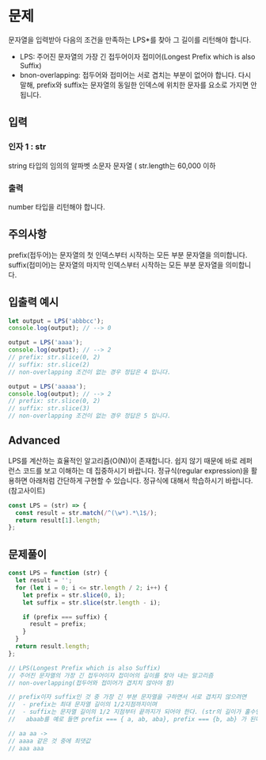 # 문제
문자열을 입력받아 다음의 조건을 만족하는 LPS*를 찾아 그 길이를 리턴해야 합니다.

* LPS: 주어진 문자열의 가장 긴 접두어이자 접미어(Longest Prefix which is also Suffix)
* bnon-overlapping: 접두어와 접미어는 서로 겹치는 부분이 없어야 합니다. 다시 말해, prefix와 suffix는 문자열의 동일한 인덱스에 위치한 문자를 요소로 가지면 안 됩니다.

## 입력
### 인자 1 : str
string 타입의 임의의 알파벳 소문자 문자열 (
str.length는 60,000 이하

### 출력
number 타입을 리턴해야 합니다.

## 주의사항
prefix(접두어)는 문자열의 첫 인덱스부터 시작하는 모든 부분 문자열을 의미합니다.
suffix(접미어)는 문자열의 마지막 인덱스부터 시작하는 모든 부분 문자열을 의미합니다.

## 입출력 예시
```javascript
let output = LPS('abbbcc');
console.log(output); // --> 0

output = LPS('aaaa');
console.log(output); // --> 2
// prefix: str.slice(0, 2)
// suffix: str.slice(2)
// non-overlapping 조건이 없는 경우 정답은 4 입니다.

output = LPS('aaaaa');
console.log(output); // --> 2
// prefix: str.slice(0, 2)
// suffix: str.slice(3)
// non-overlapping 조건이 없는 경우 정답은 5 입니다.
```

## Advanced
LPS를 계산하는 효율적인 알고리즘(O(N))이 존재합니다. 쉽지 않기 때문에 바로 레퍼런스 코드를 보고 이해하는 데 집중하시기 바랍니다.
정규식(regular expression)을 활용하면 아래처럼 간단하게 구현할 수 있습니다. 정규식에 대해서 학습하시기 바랍니다. (참고사이트)
```javascript
const LPS = (str) => {
  const result = str.match(/^(\w*).*\1$/);
  return result[1].length;
};
```

## 문제풀이
```javascript
const LPS = function (str) {
  let result = '';
  for (let i = 0; i <= str.length / 2; i++) {
    let prefix = str.slice(0, i);
    let suffix = str.slice(str.length - i);

    if (prefix === suffix) {
      result = prefix;
    }
  }
  return result.length;
};

// LPS(Longest Prefix which is also Suffix)
// 주어진 문자열의 가장 긴 접두어이자 접미어의 길이를 찾아 내는 알고리즘
// non-overlapping(접두어와 접미어가 겹치치 않아야 함)

// prefix이자 suffix인 것 중 가장 긴 부분 문자열을 구하면서 서로 겹치지 않으려면 
//  - prefix는 최대 문자열 길이의 1/2지점까지이며
//  - suffix는 문자열 길이의 1/2 지점부터 끝까지가 되어야 한다. (str의 길이가 홀수인 경우 prefix가 더 길다.)
//   abaab를 예로 들면 prefix === { a, ab, aba}, prefix === {b, ab} 가 된다.

// aa aa -> 
// aaaa 같은 것 중에 최댓값
// aaa aaa 
```
